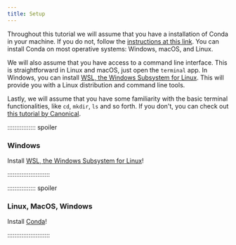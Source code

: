 ```yaml
---
title: Setup
---
```


Throughout this tutorial we will assume that you have a installation of Conda in your machine. If you do not, follow the [instructions at this link](https://docs.conda.io/projects/conda/en/stable/user-guide/install/index.html#regular-installation). You can install Conda on most operative systems: Windows, macOS, and Linux.   


We will also assume that you have access to a command line interface. This is straightforward in Linux and macOS, just open the `terminal` app. In Windows, you can install [WSL, the Windows Subsystem for Linux](https://learn.microsoft.com/en-us/windows/wsl/install). This will provide you with a Linux distribution and command line tools. 

Lastly, we will assume that you have some familiarity with the basic terminal functionalities, like `cd`, `mkdir`, `ls` and so forth. If you don't, you can check out [this tutorial by Canonical](https://ubuntu.com/tutorials/command-line-for-beginners#1-overview). 


<!--
FIXME: place any data you want learners to use in `episodes/data` and then use
       a relative link ( [data zip file](data/lesson-data.zip) ) to provide a
       link to it, replacing the example.com link.
       Download the [data zip file](https://example.com/FIXME) and unzip it to your Desktop

-->

:::::::::::::::: spoiler

### Windows

Install [WSL, the Windows Subsystem for Linux](https://learn.microsoft.com/en-us/windows/wsl/install)!

::::::::::::::::::::::::

:::::::::::::::: spoiler

### Linux, MacOS, Windows

Install [Conda](https://docs.conda.io/projects/conda/en/stable/user-guide/install/index.html#regular-installation)!

::::::::::::::::::::::::